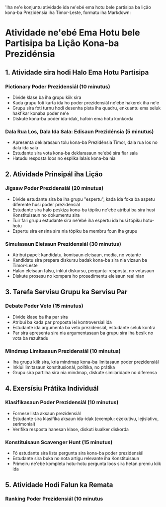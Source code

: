 'Iha ne'e konjuntu atividade ida ne'ebé ema hotu bele partisipa ba lição kona-ba Prezidénsia iha Timor-Leste, formatu iha Markdown:

# Atividade ne'ebé Ema Hotu bele Partisipa ba Lição Kona-ba Prezidénsia

## 1. Atividade sira hodi Halo Ema Hotu Partisipa

### Pictionary Poder Prezidensiál (10 minutus)
- Divide klase ba iha grupu kiik sira
- Kada grupu foti karta ida ho poder prezidensiál ne'ebé hakerek iha ne'e
- Grupu sira foti turnu hodi desenha pista iha quadru, enkuantu ema seluk hakfikar konaba poder ne'e
- Diskute kona-ba poder ida-idak, hafoin ema hotu konkorda

### Dala Rua Los, Dala Ida Sala: Edisaun Prezidénsia (5 minutus)
- Apresenta deklarasaun tolu kona-ba Prezidénsia Timor, dala rua los no dala ida sala
- Estudante sira vota kona-ba deklarasaun ne'ebé sira fiar sala
- Hatudu resposta loos no esplika lalais kona-ba nia

## 2. Atividade Prinsipál iha Lição

### Jigsaw Poder Prezidensiál (20 minutus)
- Divide estudante sira ba iha grupu "espertu", kada ida foka ba aspetu diferente husi poder prezidensiál
- Estudante sira halo peskiza kona-ba tópiku ne'ebé atribui ba sira husi Konstituisaun no dokumentu sira
- Tuir fali grupu estudante sira ne'ebé iha espertu ida husi tópiku hotu-hotu
- Espertu sira ensina sira nia tópiku ba membru foun iha grupu

### Simulasaun Eleisaun Prezidensiál (30 minutus)
- Atribui papel: kandidatu, komisaun eleisaun, media, no votante
- Kandidatu sira prepara diskursu badak kona-ba sira nia vizaun ba Timor-Leste
- Halao eleisaun falsu, inklui diskursu, pergunta-resposta, no votasaun
- Diskute prosesu no kompara ho prosedimentu eleisaun real nian

## 3. Tarefa Servisu Grupu ka Servisu Par

### Debate Poder Veto (15 minutus)
- Divide klase ba iha par sira
- Atribui ba kada par proposta lei kontroversial ida
- Estudante ida argumenta ba veto prezidensiál, estudante seluk kontra
- Par sira apresenta sira nia argumentasaun ba grupu sira iha besik no vota ba rezultadu

### Mindmap Limitasaun Prezidensiál (10 minutus)
- Iha grupu kiik sira, kria mindmap kona-ba limitasaun poder prezidensiál
- Inklui limitasaun konstitusionál, polítika, no prátika
- Grupu sira partilha sira nia mindmap, diskute similaridade no diferensa

## 4. Exersísiu Prátika Individuál

### Klasifikasaun Poder Prezidensiál (10 minutus)
- Fornese lista aksaun prezidensiál
- Estudante sira klasifika aksaun ida-idak (exemplu: ezekutivu, lejislativu, serimonial)
- Verifika resposta hanesan klase, diskuti kualker diskorda

### Konstituisaun Scavenger Hunt (15 minutus)
- Fó estudante sira lista pergunta sira kona-ba poder prezidensiál
- Estudante sira buka no nota artigu relevante iha Konstituisaun
- Primeiru ne'ebé kompletu hotu-hotu pergunta loos sira hetan premiu kiik ida

## 5. Atividade Hodi Falun ka Remata

### Ranking Poder Prezidensiál (10 minutus